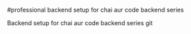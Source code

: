 #professional backend setup for chai aur code backend series

Backend setup for chai aur code backend series
git
